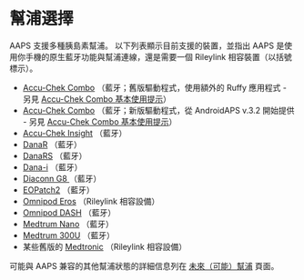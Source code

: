 # 幫浦選擇

AAPS 支援多種胰島素幫浦。  以下列表顯示目前支援的裝置，並指出 AAPS 是使用你手機的原生藍牙功能與幫浦連線，還是需要一個 Rileylink 相容裝置（以括號標示）。

- [Accu-Chek Combo](../CompatiblePumps/Accu-Chek-Combo-Pump.md) （藍牙；舊版驅動程式，使用額外的 Ruffy 應用程式 - 另見 [Accu-Chek Combo 基本使用提示](../CompatiblePumps/Accu-Chek-Combo-Tips-for-Basic-usage.md)）
- [Accu-Chek Combo](../CompatiblePumps/Accu-Chek-Combo-Pump-v2.md) （藍牙；新版驅動程式，從 AndroidAPS v.3.2 開始提供 - 另見 [Accu-Chek Combo 基本使用提示](../CompatiblePumps/Accu-Chek-Combo-Tips-for-Basic-usage.md)）
- [Accu-Chek Insight](../CompatiblePumps/Accu-Chek-Insight-Pump.md) （藍牙）
- [DanaR](../CompatiblePumps/DanaR-Insulin-Pump.md) （藍牙）
- [DanaRS](../CompatiblePumps/DanaRS-Insulin-Pump.md) （藍牙）
- [Dana-i](../CompatiblePumps/DanaRS-Insulin-Pump.md) （藍牙）
- [Diaconn G8 ](../CompatiblePumps/DiaconnG8.md) （藍牙）
- [EOPatch2](../CompatiblePumps/EOPatch2.md) （藍牙）
- [Omnipod Eros](../CompatiblePumps/OmnipodEros.md) （Rileylink 相容設備）
- [Omnipod DASH](../CompatiblePumps/OmnipodDASH.md) （藍牙）
- [Medtrum Nano](../CompatiblePumps/MedtrumNano.md) （藍牙）
- [Medtrum 300U](../CompatiblePumps/MedtrumNano.md) （藍牙）
- 某些舊版的 [Medtronic](../CompatiblePumps/MedtronicPump.md) （Rileylink 相容設備）

可能與 AAPS 兼容的其他幫浦狀態的詳細信息列在 [未來（可能）幫浦](../CompatiblePumps/Future-possible-Pump-Drivers.md) 頁面。
